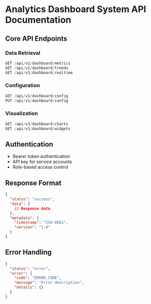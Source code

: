 # Analytics Dashboard System API Documentation

## Core API Endpoints

### Data Retrieval
```typescript
GET /api/v1/dashboard/metrics
GET /api/v1/dashboard/trends
GET /api/v1/dashboard/realtime
```

### Configuration
```typescript
GET /api/v1/dashboard/config
PUT /api/v1/dashboard/config
```

### Visualization
```typescript
GET /api/v1/dashboard/charts
GET /api/v1/dashboard/widgets
```

## Authentication
- Bearer token authentication
- API key for service accounts
- Role-based access control

## Response Format
```json
{
  "status": "success",
  "data": {
    // Response data
  },
  "metadata": {
    "timestamp": "ISO-8601",
    "version": "1.0"
  }
}
```

## Error Handling
```json
{
  "status": "error",
  "error": {
    "code": "ERROR_CODE",
    "message": "Error description",
    "details": {}
  }
}
```
